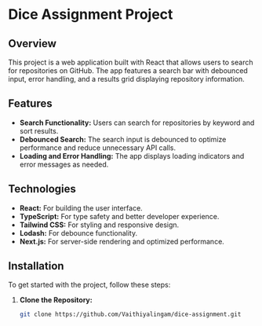 # Dice Assignment Project

## Overview

This project is a web application built with React that allows users to search for repositories on GitHub. The app features a search bar with debounced input, error handling, and a results grid displaying repository information.

## Features

- **Search Functionality:** Users can search for repositories by keyword and sort results.
- **Debounced Search:** The search input is debounced to optimize performance and reduce unnecessary API calls.
- **Loading and Error Handling:** The app displays loading indicators and error messages as needed.

## Technologies

- **React:** For building the user interface.
- **TypeScript:** For type safety and better developer experience.
- **Tailwind CSS:** For styling and responsive design.
- **Lodash:** For debounce functionality.
- **Next.js:** For server-side rendering and optimized performance.

## Installation

To get started with the project, follow these steps:

1. **Clone the Repository:**

   ```bash
   git clone https://github.com/Vaithiyalingam/dice-assignment.git
